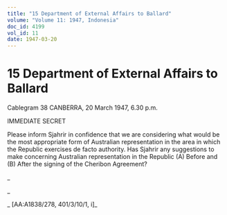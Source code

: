 ```yaml
---
title: "15 Department of External Affairs to Ballard"
volume: "Volume 11: 1947, Indonesia"
doc_id: 4199
vol_id: 11
date: 1947-03-20
---
```


# 15 Department of External Affairs to Ballard

Cablegram 38 CANBERRA, 20 March 1947, 6.30 p.m.

IMMEDIATE SECRET

Please inform Sjahrir in confidence that we are considering what would be the most appropriate form of Australian representation in the area in which the Republic exercises de facto authority. Has Sjahrir any suggestions to make concerning Australian representation in the Republic (A) Before and (B) After the signing of the Cheribon Agreement?

_

_

_ [AA:A1838/278, 401/3/10/1, i]_
